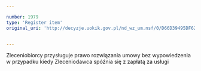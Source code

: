 ```yaml
---

number: 1979
type: 'Register item'
original_uri: 'http://decyzje.uokik.gov.pl/nd_wz_um.nsf/0/D66D39495DF62430C12577590049F4A3?OpenDocument'


---
```


Zleceniobiorcy przysługuje prawo rozwiązania umowy bez wypowiedzenia w przypadku kiedy Zleceniodawca spóźnia się z zapłatą za usługi
